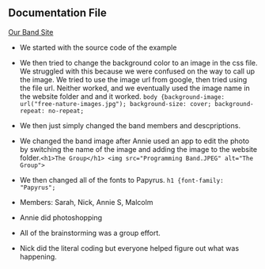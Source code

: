 ## Documentation File
[Our Band Site](https://nickreinert.github.io)
- We started with the source code of the example
- We then tried to change the background color to an image in the css file. We struggled with this because we were confused on the way to call up the image. We tried to use the image url from google, then tried using the file url. Neither worked, and we eventually used the image name in the website folder and and it worked. `body {background-image: url("free-nature-images.jpg"); background-size: cover; background-repeat: no-repeat;`
- We then just simply changed the band members and descpriptions.
- We changed the band image after Annie used an app to edit the photo by switching the name of the image and adding the image to the website folder.`<h1>The Group</h1>
<img src="Programming Band.JPEG" alt="The Group">`

- We then changed all of the fonts to Papyrus. `h1 {font-family: "Papyrus";`

- Members: Sarah, Nick, Annie S, Malcolm
- Annie did photoshopping
- All of the brainstorming was a group effort.
- Nick did the literal coding but everyone helped figure out what was happening.